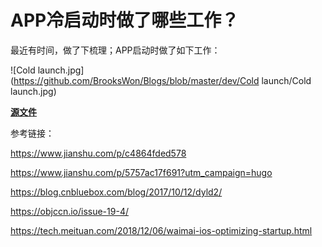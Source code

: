 # APP冷启动时做了哪些工作？

最近有时间，做了下梳理；APP启动时做了如下工作：

![Cold launch.jpg](https://github.com/BrooksWon/Blogs/blob/master/dev/Cold launch/Cold launch.jpg)

[**源文件**](https://github.com/BrooksWon/Blogs/blob/master/dev/Cold%20launch/Cold%20launch.xmind)

参考链接：

https://www.jianshu.com/p/c4864fded578

https://www.jianshu.com/p/5757ac17f691?utm_campaign=hugo

https://blog.cnbluebox.com/blog/2017/10/12/dyld2/

https://objccn.io/issue-19-4/

https://tech.meituan.com/2018/12/06/waimai-ios-optimizing-startup.html




